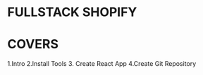 # FULLSTACK SHOPIFY
   
   # COVERS
   1.Intro
   2.Install Tools
   3. Create React App
   4.Create Git Repository